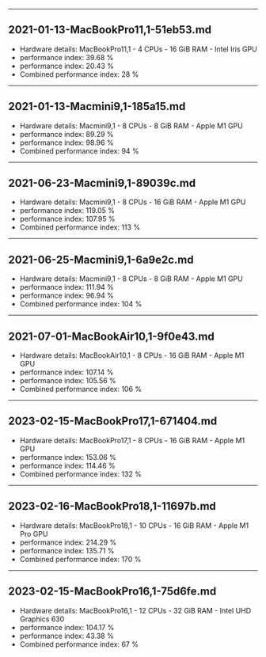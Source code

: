 -----
## 2021-01-13-MacBookPro11,1-51eb53.md
* Hardware details: MacBookPro11,1 - 4 CPUs - 16 GiB RAM -  Intel Iris GPU
* performance index: 39.68 %
* performance index: 20.43 %
* Combined performance index: 28 %
-----
## 2021-01-13-Macmini9,1-185a15.md
* Hardware details: Macmini9,1 - 8 CPUs - 8 GiB RAM -  Apple M1 GPU
* performance index: 89.29 %
* performance index: 98.96 %
* Combined performance index: 94 %
-----
## 2021-06-23-Macmini9,1-89039c.md
* Hardware details: Macmini9,1 - 8 CPUs - 16 GiB RAM -  Apple M1 GPU
* performance index: 119.05 %
* performance index: 107.95 %
* Combined performance index: 113 %
-----
## 2021-06-25-Macmini9,1-6a9e2c.md
* Hardware details: Macmini9,1 - 8 CPUs - 8 GiB RAM -  Apple M1 GPU
* performance index: 111.94 %
* performance index: 96.94 %
* Combined performance index: 104 %
-----
## 2021-07-01-MacBookAir10,1-9f0e43.md
* Hardware details: MacBookAir10,1 - 8 CPUs - 16 GiB RAM -  Apple M1 GPU
* performance index: 107.14 %
* performance index: 105.56 %
* Combined performance index: 106 %
-----
## 2023-02-15-MacBookPro17,1-671404.md
* Hardware details: MacBookPro17,1 - 8 CPUs - 16 GiB RAM -  Apple M1 GPU
* performance index: 153.06 %
* performance index: 114.46 %
* Combined performance index: 132 %
-----
## 2023-02-16-MacBookPro18,1-11697b.md
* Hardware details: MacBookPro18,1 - 10 CPUs - 16 GiB RAM -  Apple M1 Pro GPU
* performance index: 214.29 %
* performance index: 135.71 %
* Combined performance index: 170 %
-----
## 2023-02-15-MacBookPro16,1-75d6fe.md
* Hardware details: MacBookPro16,1 - 12 CPUs - 32 GiB RAM -  Intel UHD Graphics 630
* performance index: 104.17 %
* performance index: 43.38 %
* Combined performance index: 67 %
